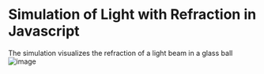 # Simulation of Light with Refraction in Javascript
The simulation visualizes the refraction of a light beam in a glass ball
![image](https://user-images.githubusercontent.com/32215246/205508169-9d3fa1c7-72ba-4e49-9126-e3be725cb1d1.png)


